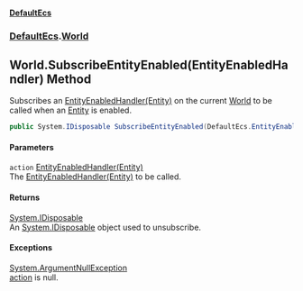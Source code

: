 #### [DefaultEcs](DefaultEcs.md 'DefaultEcs')
### [DefaultEcs](DefaultEcs.md#DefaultEcs 'DefaultEcs').[World](World.md 'DefaultEcs.World')
## World.SubscribeEntityEnabled(EntityEnabledHandler) Method
Subscribes an [EntityEnabledHandler(Entity)](EntityEnabledHandler(Entity).md 'DefaultEcs.EntityEnabledHandler(DefaultEcs.Entity)') on the current [World](World.md 'DefaultEcs.World') to be called when an [Entity](Entity.md 'DefaultEcs.Entity') is enabled.  
```csharp
public System.IDisposable SubscribeEntityEnabled(DefaultEcs.EntityEnabledHandler action);
```
#### Parameters
<a name='DefaultEcs_World_SubscribeEntityEnabled(DefaultEcs_EntityEnabledHandler)_action'></a>
`action` [EntityEnabledHandler(Entity)](EntityEnabledHandler(Entity).md 'DefaultEcs.EntityEnabledHandler(DefaultEcs.Entity)')  
The [EntityEnabledHandler(Entity)](EntityEnabledHandler(Entity).md 'DefaultEcs.EntityEnabledHandler(DefaultEcs.Entity)') to be called.
  
#### Returns
[System.IDisposable](https://docs.microsoft.com/en-us/dotnet/api/System.IDisposable 'System.IDisposable')  
An [System.IDisposable](https://docs.microsoft.com/en-us/dotnet/api/System.IDisposable 'System.IDisposable') object used to unsubscribe.
#### Exceptions
[System.ArgumentNullException](https://docs.microsoft.com/en-us/dotnet/api/System.ArgumentNullException 'System.ArgumentNullException')  
[action](World_SubscribeEntityEnabled(EntityEnabledHandler).md#DefaultEcs_World_SubscribeEntityEnabled(DefaultEcs_EntityEnabledHandler)_action 'DefaultEcs.World.SubscribeEntityEnabled(DefaultEcs.EntityEnabledHandler).action') is null.
